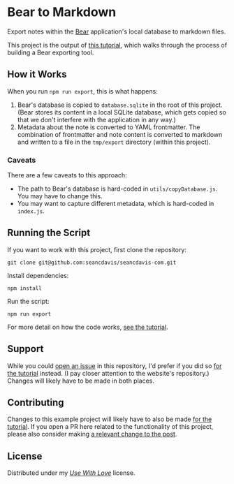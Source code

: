 # Bear to Markdown

Export notes within the [Bear](https://bear.app/) application's local database to markdown files.

This project is the output of [this tutorial](https://www.seancdavis.com/posts/export-bear-notes-markdown-files/), which walks through the process of building a Bear exporting tool.

## How it Works

When you run `npm run export`, this is what happens:

1. Bear's database is copied to `database.sqlite` in the root of this project. (Bear stores its content in a local SQLite database, which gets copied so that we don't interfere with the application in any way.)
1. Metadata about the note is converted to YAML frontmatter. The combination of frontmatter and note content is converted to markdown and written to a file in the `tmp/export` directory (within this project).

### Caveats

There are a few caveats to this approach:

- The path to Bear's database is hard-coded in `utils/copyDatabase.js`. You may have to change this.
- You may want to capture different metadata, which is hard-coded in `index.js`.

## Running the Script

If you want to work with this project, first clone the repository:

    git clone git@github.com:seancdavis/seancdavis-com.git

Install dependencies:

    npm install

Run the script:

    npm run export

For more detail on how the code works, [see the tutorial](https://www.seancdavis.com/posts/export-bear-notes-markdown-files/).

## Support

While you could [open an issue](https://github.com/seancdavis/bear-to-markdown/issues/new) in this repository, I'd prefer if you did so [for the tutorial](https://github.com/seancdavis/seancdavis-com/issues/new) instead. (I pay closer attention to the website's repository.) Changes will likely have to be made in both places.

## Contributing

Changes to this example project will likely have to also be made [for the tutorial](https://www.seancdavis.com/posts/export-bear-notes-markdown-files/). If you open a PR here related to the functionality of this project, please also consider making [a relevant change to the post](https://github.com/seancdavis/seancdavis-com/edit/main/www/src/posts/2021-06-16-export-bear-notes-markdown-files.md).

## License

Distributed under my [_Use With Love_](https://www.seancdavis.com/posts/use-with-love-public-license/) license.
